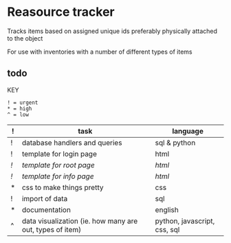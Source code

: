 Reasource tracker
=================

Tracks items based on assigned unique ids preferably physically attached to the object

For use with inventories with a number of different types of items

todo
----

KEY
```
! = urgent
* = high
^ = low
```
| ! | task | language |
| ------------- | ----------- | ----------- |
| ! | database handlers and queries | sql & python |
| ! | template for login page | html |
| *!* | *template for root page* | *html* |
| *!* | *template for info page* | *html* | 
| * | css to make things pretty | css |
| ! | import of data | sql |
| * | documentation | english |
| ^ | data visualization (ie. how many are out, types of item) | python, javascript, css, sql |
